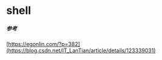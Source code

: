 # shell







##### 参考

[https://egonlin.com/?p=382](https://blog.csdn.net/IT_LanTian/article/details/123339031)